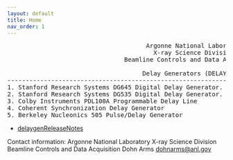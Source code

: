 ```yaml
---
layout: default
title: Home
nav_order: 1
---
```



<pre>
                                      Argonne National Laboratory
                                        X-ray Science Division
                                Beamline Controls and Data Acquisition

                                     Delay Generators (DELAYGEN)
--------------------------------------------------------------------------------------------------------------
1. Stanford Research Systems DG645 Digital Delay Generator.
2. Stanford Research Systems DG535 Digital Delay Generator.
3. Colby Instruments PDL100A Programmable Delay Line
4. Coherent Synchronization Delay Generator
5. Berkeley Nucleonics 505 Pulse/Delay Generator
</pre>

* [delaygenReleaseNotes](delaygenReleaseNotes.md)

Contact information:
Argonne National Laboratory
X-ray Science Division
Beamline Controls and Data Acquisition
Dohn Arms
dohnarms@anl.gov
